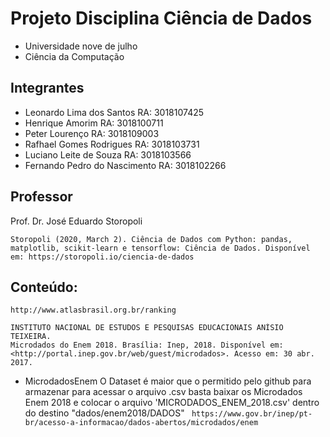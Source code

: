 # Projeto Disciplina Ciência de Dados

* Universidade nove de julho
* Ciência da Computação



## Integrantes
 
* Leonardo Lima  dos Santos RA: 3018107425
* Henrique Amorim RA: 3018100711
* Peter Lourenço RA: 3018109003
* Rafhael Gomes Rodrigues RA: 3018103731
* Luciano Leite de Souza RA: 3018103566
* Fernando Pedro do Nascimento RA: 3018102266

## Professor

Prof. Dr. José Eduardo Storopoli

```
Storopoli (2020, March 2). Ciência de Dados com Python: pandas, matplotlib, scikit-learn e tensorflow: Ciência de Dados. Disponível em: https://storopoli.io/ciencia-de-dados
```

## Conteúdo:

```
http://www.atlasbrasil.org.br/ranking
````
```
INSTITUTO NACIONAL DE ESTUDOS E PESQUISAS EDUCACIONAIS ANÍSIO TEIXEIRA. 
Microdados do Enem 2018. Brasília: Inep, 2018. Disponível em: 
<http://portal.inep.gov.br/web/guest/microdados>. Acesso em: 30 abr. 2017.
```
* MicrodadosEnem
O Dataset é maior que o permitido pelo github para armazenar para acessar o arquivo .csv basta baixar os Microdados Enem 2018 e colocar o arquivo 'MICRODADOS_ENEM_2018.csv' dentro do destino "dados/enem2018/DADOS"
``` https://www.gov.br/inep/pt-br/acesso-a-informacao/dados-abertos/microdados/enem```

